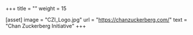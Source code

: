 +++
title = ""
weight = 15

[asset]
  image = "CZI_Logo.jpg"
  url = "https://chanzuckerberg.com/"
  text = "Chan Zuckerberg Initiative"
+++
